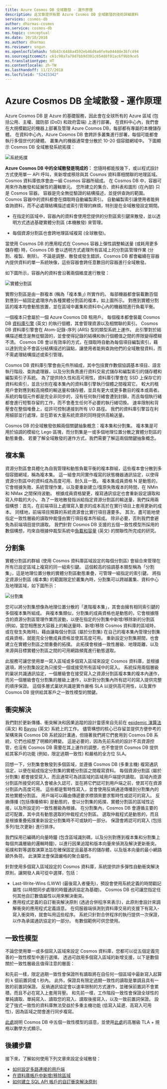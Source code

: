 ```yaml
---
title: Azure Cosmos DB 全域散發 - 運作原理
description: 此文章提供有關 Azure Cosmos DB 全域散發的技術詳細資料
services: cosmos-db
author: dharmas-cosmos
ms.service: cosmos-db
ms.topic: conceptual
ms.date: 10/10/2018
ms.author: dharmas
ms.reviewer: sngun
ms.openlocfilehash: 5db43c6488a4592eb46d9a0fe9a044dde36fc494
ms.sourcegitcommit: c61c98a7a79d7bb9d301c654d0f01ac6f9bb9ce5
ms.translationtype: HT
ms.contentlocale: zh-TW
ms.lasthandoff: 11/27/2018
ms.locfileid: "52423342"
---
```

# <a name="azure-cosmos-db-global-distribution---under-the-hood"></a>Azure Cosmos DB 全域散發 - 運作原理

Azure Cosmos DB 是 Azure 的基礎服務，因此會在全球所有的 Azure 區域 (包括公用、主權、國防部 (DoD) 和政府雲端) 上進行部署。 在資料中心內，我們會在大規模戳記的機器上部署及管理 Azure Cosmos DB，每部都有專屬的本機儲存體。 在資料中心內，Azure Cosmos DB 會跨許多叢集進行部署，每個可能都會執行多個世代的硬體。 叢集內的機器通常會分散於 10-20 個容錯網域中。 下圖顯示 Cosmos DB 全域散發系統拓撲：

![系統拓撲](./media/global-dist-under-the-hood/distributed-system-topology.png)

**Azure Cosmos DB 中的全域散發是現成的：** 您隨時都能按幾下，或以程式設計方式使用單一 API 呼叫，來新增或移除與其 Cosmos 資料庫相關聯的地理區域。 Cosmos 資料庫依序會由一組 Cosmos 容器所組成。 在 Cosmos DB 中，容器可用來作為散發和延展性的邏輯單元。 您所建立的集合、資料表和圖形 (在內部) 只是 Cosmos 容器。 容器是完全無從驗證的結構描述，並提供查詢的範圍。 Cosmos 容器中的資料都會在擷取時自動編製索引。 自動編製索引讓使用者能夠查詢資料，而不必處理結構描述或索引管理的麻煩，特別是在全域散發設定期間。  

- 在指定的區域中，容器內的資料會使用您提供的分割區索引鍵來散發，並以透明方式透過基礎實體分割區 (本機散發) 來管理。  

- 每個資源分割區也會跨地理區域複寫 (全球散發)。 

當使用 Cosmos DB 的應用程式在 Cosmos 容器上彈性調整輸送量 (或耗用更多儲存體) 時，Cosmos DB 會以透明方式處理所有區域上的分割區管理作業 (分割、複製、刪除)。 不論是調整、散發或發生錯誤，Cosmos DB 都會繼續在容器內提供資料的單一系統映像，這些容器會跨任意數目的容器進行全域散發。  

如下圖所示，容器內的資料會沿著兩個維度進行散發：  

![實體分割區](./media/global-dist-under-the-hood/distribution-of-resource-partitions.png)

實際分割區是由一群複本 (稱為「複本集」) 所實作的。 每部機器都會裝載數百個對應到一組固定處理序內各種實體分割區的複本，如上圖所示。 對應到實體分割區的複本均會動態放置，並在區域中叢集和資料中心內的機器間進行負載平衡。  

一個複本只會屬於一個 Azure Cosmos DB 租用戶。 每個複本都會裝載 Cosmos DB [資料庫引擎](https://www.vldb.org/pvldb/vol8/p1668-shukla.pdf) \(英文\) 的執行個體，其會管理資源以及相關聯的索引。 Cosmos DB 資料庫引擎會在 Atom-記錄-序列 (ARS) 型的類型系統上運作。 此引擎對於結構描述概念是無從驗證的，並會使得記錄的結構和執行個體值之間的界限變得模糊不清。 Cosmos DB 會以有效率的方式，在擷取時自動為每個項目編製索引，藉以達到完全不會區分結構描述的論點，讓使用者能夠查詢他們的全域散發資料，而不需處理結構描述或索引管理。

Cosmos DB 資料庫引擎會由元件所組成，其中包括實作數個協調基本項目、語言執行階段、查詢處理器，以及分別負責進行資料交易式儲存和編製索引的儲存體和編製索引子系統。 為了提供持久性和高可用性，資料庫引擎會在 SSD 上保存它的資料和索引，並且分別在複本集內的資料庫引擎執行個體之間複寫它。 較大的租用戶會對應到較高規模的輸送量和儲存體，並具有更大或更多數目的複本或兩者。 系統的每個元件都是完全非同步的，沒有任何執行緒會遭到封鎖，而且每個執行緒都會進行短暫存留的工作，而不會產生任何不必要的執行緒切換。 速率限制和背壓會在整個堆疊上，從許可控制連接到所有 I/O 路徑。 我們的資料庫引擎旨在利用細部並行處理，並在節省大量系統資源的同時提供高輸送量。

Cosmos DB 的全域散發依賴兩個關鍵抽象概念：複本集和分割集。 複本集是可用於協調的模組化 Lego 區塊，而分割集是一或多個地理位置分散之實體分割區的動態重疊。 若要了解全域散發的運作方式，我們需要了解這兩個關鍵抽象概念。 

## <a name="replica-sets"></a>複本集

資源分割區會具體化為自我管理和動態負載平衡的複本群組，這些複本會分散到多個容錯網域，稱為複本集。 這一組會共同實作複寫的狀態機器通訊協定，以使得資源分割區中的資料成為高度可用、耐久且一致。 複本集成員資格 N 是動態的，它會根據失敗、系統管理作業，以及要重新建立/復原失敗複本的時間，在 NMin 和 NMax 之間保持波動。 根據成員資格變更，複寫通訊協定也會重新設定讀取和寫入仲裁的大小。 為了一致地散發指派給指定資源分割區的輸送量，我們採用兩個構想：首先，在前端項目上處理寫入要求的成本高於在實行項目上套用更新的成本。 同樣地，前端項目預算的系統資源會比實行項目還要多。 其次，盡可能地使指定一致性層級的讀取仲裁僅由實行項目複本所組成。 除非必要，否則我們會避免為前端項目提供讀取。 我們針對 Cosmos DB 支援的五個一致性模型所採用的數個構想，均來自根據仲裁型系統中[負載和容量](http://www.cs.utexas.edu/~lorenzo/corsi/cs395t/04S/notes/naor98load.pdf) \(英文\) 的關聯性所完成的研究。  

## <a name="partition-sets"></a>分割集

實體分割區的群組 (使用 Cosmos 資料庫區域設定的每個分割區) 會組合來管理在所有已設定區域上複寫的同一組索引鍵。 這個較高的協調基本類型稱為「分割集」，這是地理位置分散的實體分割區動態重疊，可管理一組指定的索引鍵。 將指定資源分割區 (複本集) 的範圍限定於叢集內時，分割集可以跨越叢集、資料中心及地理區域，如下圖所示：  

![分割集](./media/global-dist-under-the-hood/dynamic-overlay-of-resource-partitions.png)

您可以將分割集想像為地理位置分散的「進階複本集」，其會由擁有相同索引鍵的多個複本集所組成。 與複本集類似，分割集的成員資格也是動態的，它會根據隱含的資源分割區管理作業而波動，以便在指定的分割集中新增/移除新的分割區 (例如，當您相應放大容器上的輸送量時、新增/移除 Cosmos 資料庫的區域時，或在發生失敗時)。藉由讓每個分割區 (屬於分割集) 在自己的複本集內管理分割集成員資格，就能完全分散成員資格並使其高度可用。 重新設定分割集期間，也會建立在實體分割區之間重疊的拓撲。 此拓撲會根據一致性層級、地理距離，以及來源與目標實體分割區之間的可用網路頻寬進行動態選取。  

此服務可讓您使用單一寫入區域或多個寫入區域來設定 Cosmos 資料庫，並根據選項，將分割集設定為只接受一個或接受所有區域中的寫入。 系統採用兩個層級的巢狀共識通訊協定，一個層級會在接受寫入之資源分割區複本集的複本內運作，而另一個層級會在分割集的層級上運作，以針對分割集內所有認可的寫入提供完整的順序保證。 這個多層式巢狀共識是實作嚴格 SLA 以提供高可用性，以及實作 Cosmos DB 提供給其客戶之一致性模型的關鍵。  

## <a name="conflict-resolution"></a>衝突解決

我們對於更新傳播、衝突解決和因果追蹤的設計靈感來自先前在 [epidemic 演算法](http://www.cs.utexas.edu/~lorenzo/corsi/cs395t/04S/notes/naor98load.pdf) \(英文\) 和 [Bayou](http://zoo.cs.yale.edu/classes/cs422/2013/bib/terry95managing.pdf) \(英文\) 系統上的工作。 儘管構想的核心已存留並提供方便參考的架構來與 Cosmos DB 系統設計溝通，但隨著我們將它們套用到 Cosmos DB 系統，它們也經歷了明顯的轉變。 這是必要的，因為先前系統的設計不具資源控管，也沒有 Cosmos DB 需要在其上運作的調整，也不會提供 Cosmos DB 提供給其客戶的功能 (例如，限定過期一致性) 和嚴格的全方位 SLA。  

回想一下，分割集會散發到多個區域，並遵循 Cosmos DB (多重主機) 複寫通訊協定，以便在組成指定分割集的實體分割區之間複寫資料。 每個資源分割區 (屬於分割集) 都會接受寫入，而且通常可為該區域的區域用戶端提供讀取。 區域內資源分割區所接受的寫入會被永久認可，並在將它們認可到用戶端之前，使其可在資源分割區內高度可用。 這些都是暫時性寫入，並會使用反熵通道傳播到分割集內的其他實體分割區。 用戶端可以藉由傳遞要求標頭來要求暫時性或認可的寫入。 反熵傳播 (包括傳播頻率) 是動態的，會以分割集的拓撲、實體分割區的區域性近接，以及所設定的一致性層級為根據。 在分割集內，Cosmos DB 會遵循主要的認可配置，其中具有動態選取的仲裁程式分割區。 選取仲裁程式是動態的，而且是根據重疊拓撲重新設定分割集時不可或缺的一部分。 保證會將認可的寫入 (包括多列/批次更新) 進行排序。 

我們採用已編碼的向量時鐘 (包含區域識別碼，以及分別對應到複本集和分割集上每個共識層級的邏輯時鐘)，以進行因果追蹤和版本向量來偵測及解決更新衝突。 拓撲和對等選取演算法旨在確保固定且最基本的儲存體，以及版本向量的最小網路額外負荷。 此演算法會保證嚴格的聚合屬性。  

針對使用多個寫入區域設定的 Cosmos 資料庫，系統提供許多彈性自動衝突解決原則，讓開發人員可從中選擇，包括： 

- Last-Write-Wins (LWW) (最後寫入者優先)，預設會使用系統定義的時間戳記屬性 (以時間同步處理的時鐘通訊協定為基礎)。 Cosmos DB 也可讓您指定任何其他自訂數值屬性以用來解決衝突。  
- 應用程式定義的自訂衝突解決原則 (透過合併程序來表示)，此原則會設計來調解衝突的應用程式定義語意。 在伺服器端偵測到資料庫交易的支援下有寫入-寫入衝突時，就會叫用這些程序。 系統只針對合併程序的執行提供一次保證，以作為承諾通訊協定的一部分。 有數個範例可供您使用。  

## <a name="consistency-models"></a>一致性模型

不論您使用單一或多個寫入區域來設定 Cosmos 資料庫，您都可以從五個定義完善的一致性模型中進行選擇。 透過可啟用多個寫入區域的新增支援，以下是數個關於一致性層級且值得注意的層面：  

和先前一樣，限定過期一致性會保證所有讀取將在自任何一個區域中最新寫入起算的 k 個前置詞或 t 秒內。 此外，保證具有限定過期一致性的讀取是單調且具有一致的前置詞保證。 反熵通訊協定會以速率限制的方式運作，並確保前置詞不會累積，而且不必在寫入上套用背壓。 和先前一樣，工作階段一致性會保證全球性的單純讀取、單純寫入、讀取您的寫入、讀取後接寫入，以及一致前置詞保證。 設定了強式一致性的資料庫無法受益於多重主機功能 (低寫入延遲、高寫入可用性)，因為區域之間會進行同步複寫。

[此處](consistency-levels.md)說明 Cosmos DB 中五個一致性模型的語意，並使用[此處](https://github.com/Azure/azure-cosmos-tla)的高層級 TLA + 規格以數學方式顯示。

## <a name="next-steps"></a>後續步驟

接下來，了解如何使用下列文章來設定全域散發：

* [如何設定多路連接的用戶端](how-to-manage-database-account.md#configure-clients-for-multi-homing)
* [在資料庫帳戶中新增/移除區域](how-to-manage-database-account.md#addremove-regions-from-your-database-account)
* [如何建立 SQL API 帳戶的自訂衝突解決原則](how-to-manage-conflicts.md#create-a-custom-conflict-resolution-policy)

